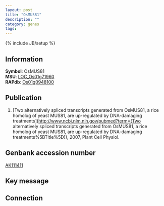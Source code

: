 ```yaml
---
layout: post
title: "OsMUS81"
description: ""
category: genes
tags: 
---
```

{% include JB/setup %}

## Information
__Symbol__: OsMUS81  
__MSU__: [LOC_Os01g71960](http://rice.plantbiology.msu.edu/cgi-bin/ORF_infopage.cgi?orf=LOC_Os01g71960)  
__RAPdb__: [Os01g0948100](http://rapdb.dna.affrc.go.jp/viewer/gbrowse_details/irgsp1?name=Os01g0948100)  

## Publication
1. [Two alternatively spliced transcripts generated from OsMUS81, a rice homolog of yeast MUS81, are up-regulated by DNA-damaging treatments](http://www.ncbi.nlm.nih.gov/pubmed?term=(Two alternatively spliced transcripts generated from OsMUS81, a rice homolog of yeast MUS81, are up-regulated by DNA-damaging treatments%5BTitle%5D)), 2007, Plant Cell Physiol.

## Genbank accession number
[AK111411](http://www.ncbi.nlm.nih.gov/nuccore/AK111411)

## Key message

## Connection



